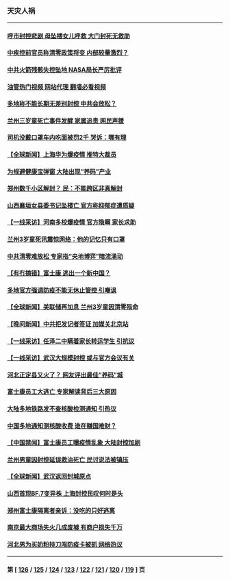 ### 天灾人祸
---
#### [呼市封控悲剧 母坠楼女儿呼救 大门封死无救助](../../pages/ncid280/n13859877.md?11051245) 
#### [中疾控前官员称清零政策将变 内部较量激烈？](../../pages/ncid280/n13859878.md?11051245) 
#### [中共火箭残骸失控坠地 NASA局长严厉批评](../../pages/ncid280/n13859814.md?11051245) 
#### [油管热门视频 网站代理 翻墙必看视频](http://132.145.103.77:81/youtube.html?11051245)
#### [多地称不能长期无差别封控 中共会放松？](../../pages/ncid280/n13859514.md?11051245) 
#### [兰州三岁童死亡事件发酵 家属追责 网民声援](../../pages/ncid280/n13859421.md?11051245) 
#### [司机没戴口罩车内吃面被罚2千 哭诉：哪有理](../../pages/ncid280/n13859463.md?11051245) 
#### [【全球新闻】上海华为爆疫情 推特大裁员](../../pages/ncid280/n13859448.md?11051245) 
#### [为规避健康宝弹窗 大陆出现“养码”产业](../../pages/ncid280/n13859373.md?11051245) 
#### [郑州数千小区解封？ 民：不能跨区非真解封](../../pages/ncid280/n13859172.md?11051245) 
#### [山西襄垣女县委书记坠楼亡 官方称抑郁症遭质疑](../../pages/ncid280/n13859034.md?11051245) 
#### [【一线采访】河南多校爆疫情 官方隐瞒 家长求助](../../pages/ncid280/n13858608.md?11051245) 
#### [兰州3岁童死讯震惊网络：他的记忆只有口罩](../../pages/ncid280/n13858905.md?11051245) 
#### [中共清零难放松 专家指“央地博弈”暗流涌动](../../pages/ncid280/n13858507.md?11051245) 
#### [【有冇搞错】富士康 逃出一个新中国？](../../pages/ncid280/n13858519.md?11051245) 
#### [多地官方强调防疫不能无休止管控 引嘲讽](../../pages/ncid280/n13858596.md?11051245) 
#### [【全球新闻】美联储再加息 兰州3岁童因清零殒命](../../pages/ncid280/n13857876.md?11051245) 
#### [【晚间新闻】中共拒发记者签证 加媒关北京站](../../pages/ncid280/n13858607.md?11051245) 
#### [【一线采访】任泽二中瞒着家长转运学生 引抗议](../../pages/ncid280/n13857848.md?11051245) 
#### [【一线采访】武汉大规模封控 或与官方会议有关](../../pages/ncid280/n13857854.md?11051245) 
#### [河北正定县又火了？ 网友评出最佳“养码”城](../../pages/ncid280/n13857920.md?11051245) 
#### [富士康员工大逃亡 专家解读背后三大原因](../../pages/ncid280/n13857885.md?11051245) 
#### [大陆多地铁路发不查核酸检测通知 引热议](../../pages/ncid280/n13857877.md?11051245) 
#### [中国多地通知测核酸收费 谁在赚国难财？](../../pages/ncid280/n13857855.md?11051245) 
#### [【中国禁闻】富士康员工曝疫情乱象 大陆封控加剧](../../pages/ncid280/n13857781.md?11051245) 
#### [兰州男童因封控延误救治死亡 民讨说法被镇压](../../pages/ncid280/n13857567.md?11051245) 
#### [【全球新闻】武汉返回封城原点](../../pages/ncid280/n13857784.md?11051245) 
#### [山西首现BF.7变异株 上海封控民叹何时是头](../../pages/ncid280/n13857091.md?11051245) 
#### [郑州富士康隔离者亲诉：没吃的只好逃离](../../pages/ncid280/n13857251.md?11051245) 
#### [南京最大商场失火几成废墟 有商户损失千万](../../pages/ncid280/n13856865.md?11051245) 
#### [河北男为买奶粉持刀闯防疫卡被抓 网络热议](../../pages/ncid280/n13856778.md?11051245) 

---
#### 第 [ [126](./126.md?11051245) / [125](./125.md?11051245) / [124](./124.md?11051245) / [123](./123.md?11051245) / [122](./122.md?11051245) / [121](./121.md?11051245) / [120](./120.md?11051245) / [119](./119.md?11051245) ] 页
